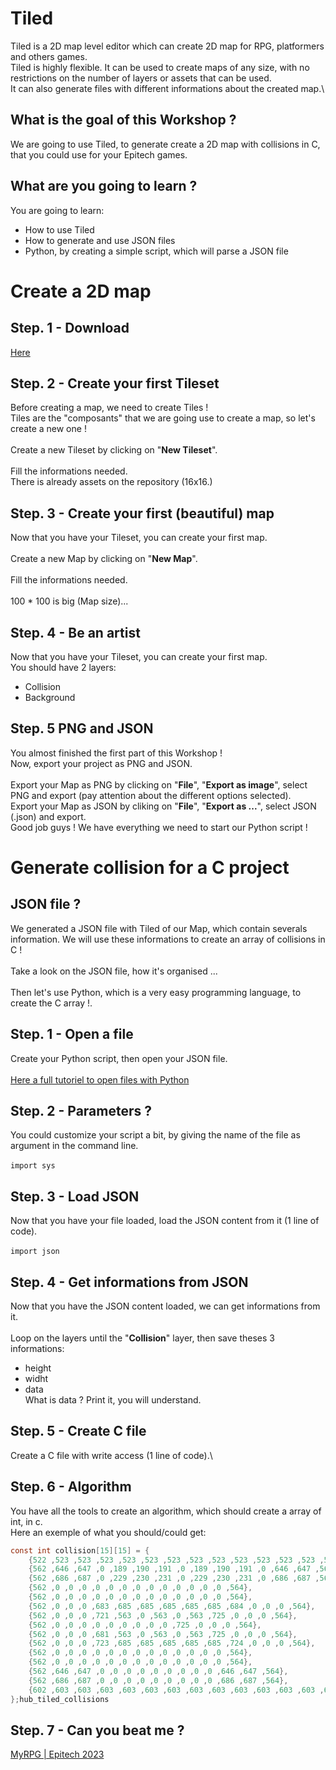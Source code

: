 # Tiled

Tiled is a 2D map level editor which can create 2D map for RPG, platformers and others games.\
Tiled is highly flexible. It can be used to create maps of any size, with no restrictions on the number of layers or assets that can be used.\
It can also generate files with different informations about the created map.\

## What is the goal of this Workshop ?

We are going to use Tiled, to generate create a 2D map with collisions in C, that you could use for your Epitech games.

## What are you going to learn ?

You are going to learn:

- How to use Tiled
- How to generate and use JSON files
- Python, by creating a simple script, which will parse a JSON file

# Create a 2D map

## Step. 1 - Download

[Here](https://snapcraft.io/tiled)

## Step. 2 - Create your first Tileset

Before creating a map, we need to create Tiles !\
Tiles are the "composants" that we are going use to create a map, so let's create a new one !\
\
Create a new Tileset by clicking on "**New Tileset**".\
\
Fill the informations needed.\
There is already assets on the repository (16x16.)

## Step. 3 - Create your first (beautiful) map

Now that you have your Tileset, you can create your first map.\
\
Create a new Map by clicking on "**New Map**".\
\
Fill the informations needed.\
\
100 * 100 is big (Map size)... 

## Step. 4 - Be an artist

Now that you have your Tileset, you can create your first map.\
You should have 2 layers:
- Collision
- Background

## Step. 5 PNG and JSON

You almost finished the first part of this Workshop !\
Now, export your project as PNG and JSON.\
\
Export your Map as PNG by clicking on "**File**", "**Export as image**", select PNG and export (pay attention about the different options selected).
\
Export your Map as JSON by cliking on "**File**", "**Export as ...**", select JSON (.json) and export.
\
Good job guys ! We have everything we need to start our Python script !

# Generate collision for a C project

## JSON file ?

We generated a JSON file with Tiled of our Map, which contain severals information. We will use these informations to create an array of collisions in C !\
\
Take a look on the JSON file, how it's organised ...\
\
Then let's use Python, which is a very easy programming language, to create the C array !.

## Step. 1 - Open a file

Create your Python script, then open your JSON file.\
\
[Here a full tutoriel to open files with Python](https://en.lmgtfy.com/?q=open%20file%20python)

## Step. 2 - Parameters ?

You could customize your script a bit, by giving the name of the file as argument in the command line.\
\
```import sys```

## Step. 3 - Load JSON

Now that you have your file loaded, load the JSON content from it (1 line of code).\
\
```import json```

## Step. 4 - Get informations from JSON

Now that you have the JSON content loaded, we can get informations from it.\
\
Loop on the layers until the "**Collision**" layer, then save theses 3 informations:
- height
- widht
- data
\
What is data ? Print it, you will understand.

## Step. 5 - Create C file

Create a C file with write access (1 line of code).\

## Step. 6 - Algorithm

You have all the tools to create an algorithm, which should create a array of int, in c.\
Here an exemple of what you should/could get:
```C
const int collision[15][15] = {
	{522 ,523 ,523 ,523 ,523 ,523 ,523 ,523 ,523 ,523 ,523 ,523 ,523 ,523 ,524},
	{562 ,646 ,647 ,0 ,189 ,190 ,191 ,0 ,189 ,190 ,191 ,0 ,646 ,647 ,564},
	{562 ,686 ,687 ,0 ,229 ,230 ,231 ,0 ,229 ,230 ,231 ,0 ,686 ,687 ,564},
	{562 ,0 ,0 ,0 ,0 ,0 ,0 ,0 ,0 ,0 ,0 ,0 ,0 ,0 ,564},
	{562 ,0 ,0 ,0 ,0 ,0 ,0 ,0 ,0 ,0 ,0 ,0 ,0 ,0 ,564},
	{562 ,0 ,0 ,0 ,683 ,685 ,685 ,685 ,685 ,685 ,684 ,0 ,0 ,0 ,564},
	{562 ,0 ,0 ,0 ,721 ,563 ,0 ,563 ,0 ,563 ,725 ,0 ,0 ,0 ,564},
	{562 ,0 ,0 ,0 ,0 ,0 ,0 ,0 ,0 ,0 ,725 ,0 ,0 ,0 ,564},
	{562 ,0 ,0 ,0 ,681 ,563 ,0 ,563 ,0 ,563 ,725 ,0 ,0 ,0 ,564},
	{562 ,0 ,0 ,0 ,723 ,685 ,685 ,685 ,685 ,685 ,724 ,0 ,0 ,0 ,564},
	{562 ,0 ,0 ,0 ,0 ,0 ,0 ,0 ,0 ,0 ,0 ,0 ,0 ,0 ,564},
	{562 ,0 ,0 ,0 ,0 ,0 ,0 ,0 ,0 ,0 ,0 ,0 ,0 ,0 ,564},
	{562 ,646 ,647 ,0 ,0 ,0 ,0 ,0 ,0 ,0 ,0 ,0 ,646 ,647 ,564},
	{562 ,686 ,687 ,0 ,0 ,0 ,0 ,0 ,0 ,0 ,0 ,0 ,686 ,687 ,564},
	{602 ,603 ,603 ,603 ,603 ,603 ,603 ,603 ,603 ,603 ,603 ,603 ,603 ,603 ,604},
};hub_tiled_collisions
```

## Step. 7 - Can you beat me ?

[MyRPG | Epitech 2023](https://www.youtube.com/watch?v=AFMPK4B1MVs)
